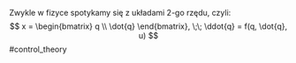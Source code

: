 Zwykle w fizyce spotykamy się z układami 2-go rzędu, czyli:
$$
x = 
\begin{bmatrix}
q \\
\dot{q}
\end{bmatrix}, \;\;
\ddot{q} = f(q, \dot{q}, u)
$$
#control_theory 